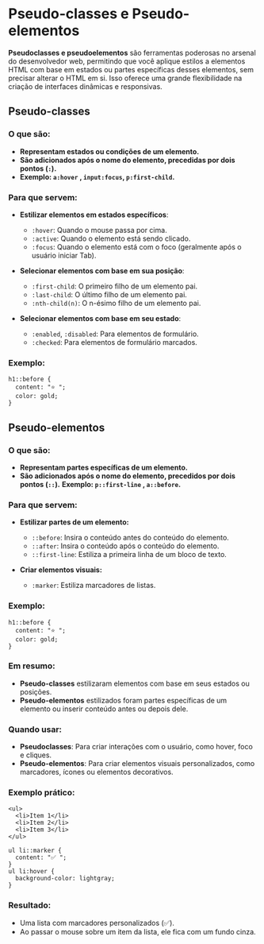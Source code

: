# Pseudo-classes e Pseudo-elementos

**Pseudoclasses e pseudoelementos** são ferramentas poderosas no arsenal do desenvolvedor web, permitindo que você aplique estilos a elementos HTML com base em estados ou partes específicas desses elementos, sem precisar alterar o HTML em si. Isso oferece uma grande flexibilidade na criação de interfaces dinâmicas e responsivas.

## Pseudo-classes

### O que são:

- **Representam estados ou condições de um elemento.**
- **São adicionados após o nome do elemento, precedidas por dois pontos (`:`).**
- **Exemplo: `a:hover` , `input:focus`, `p:first-child`.**

### Para que servem:

- **Estilizar elementos em estados específicos**:
  - `:hover`: Quando o mouse passa por cima.
  - `:active`: Quando o elemento está sendo clicado.
  - `:focus`: Quando o elemento está com o foco (geralmente após o usuário iniciar Tab).

- **Selecionar elementos com base em sua posição**:
  - `:first-child`: O primeiro filho de um elemento pai.
  - `:last-child`: O último filho de um elemento pai.
  - `:nth-child(n)`: O n-ésimo filho de um elemento pai.

- **Selecionar elementos com base em seu estado**:
  - `:enabled`, `:disabled`: Para elementos de formulário.
  - `:checked`: Para elementos de formulário marcados.

### Exemplo:

```
h1::before {
  content: "⭐ ";
  color: gold;
}
```

## Pseudo-elementos

### O que são:

- **Representam partes específicas de um elemento.**
- **São adicionados após o nome do elemento, precedidos por dois pontos (`::`).**
**Exemplo: `p::first-line` , `a::before`.**

### Para que servem:

- **Estilizar partes de um elemento:**
  - `::before`: Insira o conteúdo antes do conteúdo do elemento.
  - `::after`: Insira o conteúdo após o conteúdo do elemento.
  - `::first-line`: Estiliza a primeira linha de um bloco de texto.

- **Criar elementos visuais:**
  - `:marker`: Estiliza marcadores de listas.

### Exemplo:

```
h1::before {
  content: "⭐ ";
  color: gold;
}
```

### Em resumo:

- **Pseudo-classes** estilizaram elementos com base em seus estados ou posições.
- **Pseudo-elementos** estilizados foram partes específicas de um elemento ou inserir conteúdo antes ou depois dele.

### Quando usar:

- **Pseudoclasses**: Para criar interações com o usuário, como hover, foco e cliques.
- **Pseudo-elementos**: Para criar elementos visuais personalizados, como marcadores, ícones ou elementos decorativos.

### Exemplo prático:

```
<ul>
  <li>Item 1</li>
  <li>Item 2</li>
  <li>Item 3</li>
</ul>
```
```
ul li::marker {
  content: "✅ ";
}
ul li:hover {
  background-color: lightgray;
}
```

### Resultado:

- Uma lista com marcadores personalizados (✅).
- Ao passar o mouse sobre um item da lista, ele fica com um fundo cinza.